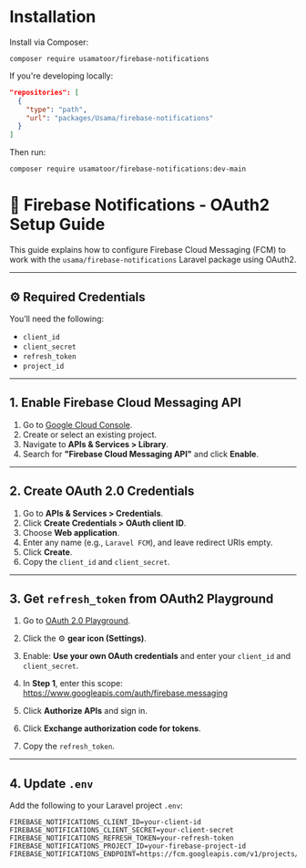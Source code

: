 # Installation

Install via Composer:

```
composer require usamatoor/firebase-notifications
```

If you're developing locally:

```json
"repositories": [
  {
    "type": "path",
    "url": "packages/Usama/firebase-notifications"
  }
]
```

Then run:

```
composer require usamatoor/firebase-notifications:dev-main
```
# 🔐 Firebase Notifications - OAuth2 Setup Guide

This guide explains how to configure Firebase Cloud Messaging (FCM) to work with the `usama/firebase-notifications` Laravel package using OAuth2.

---

## ⚙️ Required Credentials

You’ll need the following:

- `client_id`
- `client_secret`
- `refresh_token`
- `project_id`

---

## 1. Enable Firebase Cloud Messaging API

1. Go to [Google Cloud Console](https://console.cloud.google.com/).
2. Create or select an existing project.
3. Navigate to **APIs & Services > Library**.
4. Search for **"Firebase Cloud Messaging API"** and click **Enable**.

---

## 2. Create OAuth 2.0 Credentials

1. Go to **APIs & Services > Credentials**.
2. Click **Create Credentials > OAuth client ID**.
3. Choose **Web application**.
4. Enter any name (e.g., `Laravel FCM`), and leave redirect URIs empty.
5. Click **Create**.
6. Copy the `client_id` and `client_secret`.

---

## 3. Get `refresh_token` from OAuth2 Playground

1. Go to [OAuth 2.0 Playground](https://developers.google.com/oauthplayground).
2. Click the ⚙️ **gear icon (Settings)**.
3. Enable: **Use your own OAuth credentials** and enter your `client_id` and `client_secret`.
4. In **Step 1**, enter this scope:
https://www.googleapis.com/auth/firebase.messaging

5. Click **Authorize APIs** and sign in.
6. Click **Exchange authorization code for tokens**.
7. Copy the `refresh_token`.

---

## 4. Update `.env`

Add the following to your Laravel project `.env`:

```env
FIREBASE_NOTIFICATIONS_CLIENT_ID=your-client-id
FIREBASE_NOTIFICATIONS_CLIENT_SECRET=your-client-secret
FIREBASE_NOTIFICATIONS_REFRESH_TOKEN=your-refresh-token
FIREBASE_NOTIFICATIONS_PROJECT_ID=your-firebase-project-id
FIREBASE_NOTIFICATIONS_ENDPOINT=https://fcm.googleapis.com/v1/projects/:project_id/messages:send
